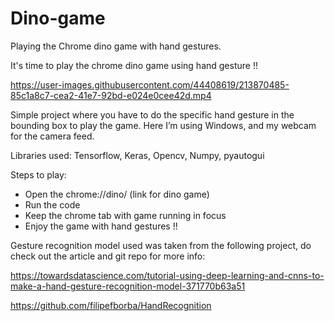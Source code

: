 # Dino-game
Playing the Chrome dino game with hand gestures.

It's time to play the chrome dino game using hand gesture !!

https://user-images.githubusercontent.com/44408619/213870485-85c1a8c7-cea2-41e7-92bd-e024e0cee42d.mp4

Simple project where you have to do the specific hand gesture in the bounding box to play the game. Here I’m using Windows, and my webcam for the camera feed.

Libraries used: Tensorflow, Keras, Opencv, Numpy, pyautogui

Steps to play:
- Open the chrome://dino/ (link for dino game)
- Run the code
- Keep the chrome tab with game running in focus
- Enjoy the game with hand gestures !!

Gesture recognition model used was taken from the following project, do check out the article and git repo for more info: 

https://towardsdatascience.com/tutorial-using-deep-learning-and-cnns-to-make-a-hand-gesture-recognition-model-371770b63a51

https://github.com/filipefborba/HandRecognition
